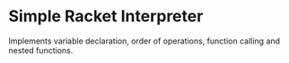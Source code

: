 # Simple Racket Interpreter

Implements variable declaration, order of operations, function calling and nested functions.